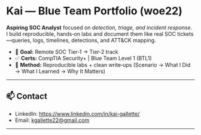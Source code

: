 # Kai — Blue Team Portfolio (woe22)

**Aspiring SOC Analyst** focused on *detection, triage, and incident response*. I build reproducible, hands‑on labs and document them like real SOC tickets—queries, logs, timelines, detections, and ATT&CK mapping.

- 🎯 **Goal:** Remote SOC Tier‑1 → Tier‑2 track
- ✅ **Certs:** CompTIA Security+ | Blue Team Level 1 (BTL1)
- 🧪 **Method:** Reproducible labs + clean write‑ups (Scenario → What I Did → What I Learned → Why It Matters)

---

## 📫 Contact
- LinkedIn: https://www.linkedin.com/in/kai-gallette/
- Email: kgallette22@gmail.com

---
